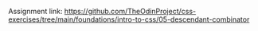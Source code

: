 Assignment link: https://github.com/TheOdinProject/css-exercises/tree/main/foundations/intro-to-css/05-descendant-combinator